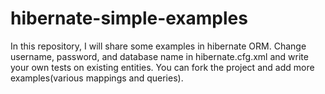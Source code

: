 # hibernate-simple-examples
In this repository, I will share some examples in hibernate ORM.
Change username, password, and database name in hibernate.cfg.xml and write your own tests on existing entities.
You can fork the project and add more examples(various mappings and queries).
